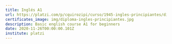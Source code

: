 ```yaml
---
title: Inglés A1
url: https://platzi.com/p/cquirozipi/curso/1945-ingles-principiantes/diploma/detalle/
certificates_image: img/diploma-ingles-principiantes.jpg
description: Basic english course A1 for beginners
date: 2020-11-26T00:00:00.101Z
institute: platzi
---
```

